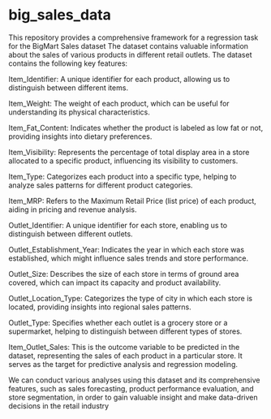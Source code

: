 # big_sales_data
This repository provides a comprehensive framework for a regression task for the BigMart Sales dataset
The dataset contains valuable information about the sales of various products in different retail outlets. The dataset contains the following key features:

Item_Identifier: A unique identifier for each product, allowing us to distinguish between different items.

Item_Weight: The weight of each product, which can be useful for understanding its physical characteristics.

Item_Fat_Content: Indicates whether the product is labeled as low fat or not, providing insights into dietary preferences.

Item_Visibility: Represents the percentage of total display area in a store allocated to a specific product, influencing its visibility to customers.

Item_Type: Categorizes each product into a specific type, helping to analyze sales patterns for different product categories.

Item_MRP: Refers to the Maximum Retail Price (list price) of each product, aiding in pricing and revenue analysis.

Outlet_Identifier: A unique identifier for each store, enabling us to distinguish between different outlets.

Outlet_Establishment_Year: Indicates the year in which each store was established, which might influence sales trends and store performance.

Outlet_Size: Describes the size of each store in terms of ground area covered, which can impact its capacity and product availability.

Outlet_Location_Type: Categorizes the type of city in which each store is located, providing insights into regional sales patterns.

Outlet_Type: Specifies whether each outlet is a grocery store or a supermarket, helping to distinguish between different types of stores.

Item_Outlet_Sales: This is the outcome variable to be predicted in the dataset, representing the sales of each product in a particular store. It serves as the target for predictive analysis and regression modeling.

We can conduct various analyses using this dataset and its comprehensive features, such as sales forecasting, product performance evaluation, and store segmentation, in order to gain valuable insight and make data-driven decisions in the retail industry

